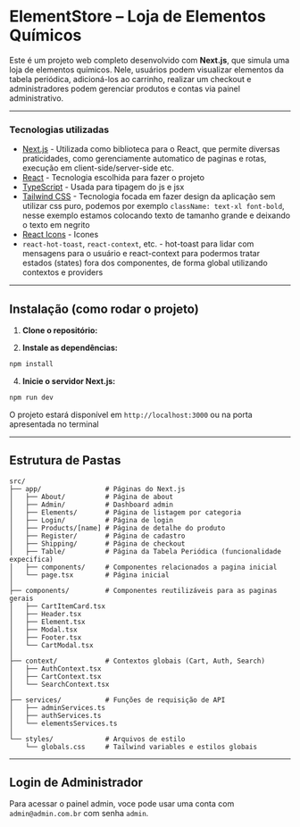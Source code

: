 <!-- markdownlint-disable MD013 -->

# ElementStore – Loja de Elementos Químicos

Este é um projeto web completo desenvolvido com **Next.js**, que simula uma loja de elementos químicos. Nele, usuários podem visualizar elementos da tabela periódica, adicioná-los ao carrinho, realizar um checkout e administradores podem gerenciar produtos e contas via painel administrativo.

---

### Tecnologias utilizadas

- [Next.js](https://nextjs.org/) - Utilizada como biblioteca para o React, que permite diversas praticidades, como gerenciamente automatico de paginas e rotas, execução em client-side/server-side etc.
- [React](https://reactjs.org/) - Tecnologia escolhida para fazer o projeto
- [TypeScript](https://www.typescriptlang.org/) - Usada para tipagem do js e jsx
- [Tailwind CSS](https://tailwindcss.com/) - Tecnologia focada em fazer design da aplicação sem utilizar css puro, podemos por exemplo `className: text-xl font-bold`, nesse exemplo estamos colocando texto de tamanho grande e deixando o texto em negrito
- [React Icons](https://react-icons.github.io/react-icons/) - Icones
- `react-hot-toast`, `react-context`, etc. - hot-toast para lidar com mensagens para o usuário e react-context para podermos tratar estados (states) fora dos componentes, de forma global utilizando contextos e providers

---

## Instalação (como rodar o projeto)

1. **Clone o repositório:**

2. **Instale as dependências:**

```bash
npm install
```

4. **Inicie o servidor Next.js:**

```bash
npm run dev
```

O projeto estará disponível em `http://localhost:3000` ou na porta apresentada no terminal

---

## Estrutura de Pastas

```
src/
├── app/                # Páginas do Next.js
│   ├── About/          # Página de about
│   ├── Admin/          # Dashboard admin
│   ├── Elements/       # Página de listagem por categoria
│   ├── Login/          # Página de login
│   ├── Products/[name] # Página de detalhe do produto
│   ├── Register/       # Página de cadastro
│   ├── Shipping/       # Página de checkout
│   ├── Table/          # Página da Tabela Periódica (funcionalidade expecifica)
│   ├── components/     # Componentes relacionados a pagina inicial
│   └── page.tsx        # Página inicial
│
├── components/         # Componentes reutilizáveis para as paginas gerais
│   ├── CartItemCard.tsx
│   ├── Header.tsx
│   ├── Element.tsx
│   ├── Modal.tsx
│   ├── Footer.tsx
│   └── CartModal.tsx
│
├── context/            # Contextos globais (Cart, Auth, Search)
│   ├── AuthContext.tsx
│   ├── CartContext.tsx
│   └── SearchContext.tsx
│
├── services/           # Funções de requisição de API
│   ├── adminServices.ts
│   ├── authServices.ts
│   └── elementsServices.ts
│
└── styles/             # Arquivos de estilo
    └── globals.css     # Tailwind variables e estilos globais
```

---

## Login de Administrador

Para acessar o painel admin, voce pode usar uma conta com `admin@admin.com.br` com senha `admin`.

